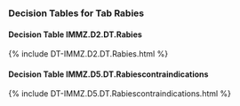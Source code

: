 ### Decision Tables for Tab  Rabies
#### Decision Table IMMZ.D2.DT.Rabies
{% include DT-IMMZ.D2.DT.Rabies.html %}
#### Decision Table IMMZ.D5.DT.Rabiescontraindications
{% include DT-IMMZ.D5.DT.Rabiescontraindications.html %}

